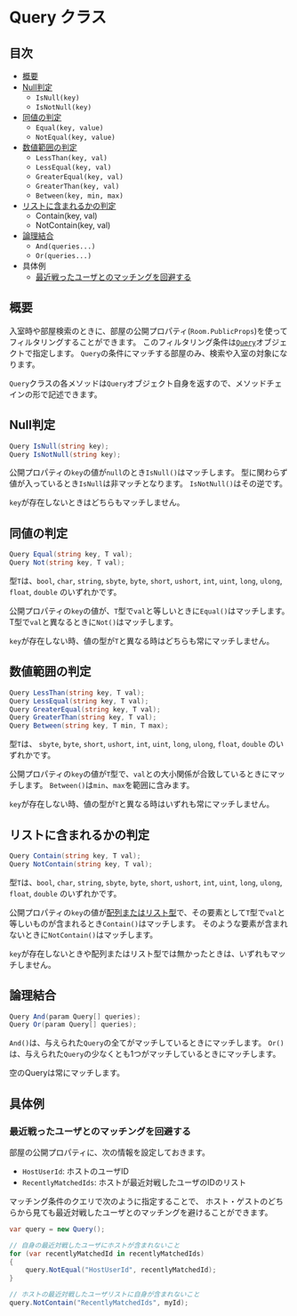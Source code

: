 # Query クラス

## 目次
- [概要](#概要)
- [Null判定](#Null判定)
  - `IsNull(key)`
  - `IsNotNull(key)`
- [同値の判定](#同値の判定)
  - `Equal(key, value)`
  - `NotEqual(key, value)`
- [数値範囲の判定](#数値範囲の判定)
  - `LessThan(key, val)`
  - `LessEqual(key, val)`
  - `GreaterEqual(key, val)`
  - `GreaterThan(key, val)`
  - `Between(key, min, max)`
- [リストに含まれるかの判定](#リストに含まれるかの判定)
  - Contain(key, val)
  - NotContain(key, val)
- [論理結合](#論理結合)
  - `And(queries...)`
  - `Or(queries...)`
- 具体例
  - [最近戦ったユーザとのマッチングを回避する](#最近戦ったユーザとのマッチングを回避する)

## 概要

入室時や部屋検索のときに、部屋の公開プロパティ(`Room.PublicProps`)を使ってフィルタリングすることができます。
このフィルタリング条件は[`Query`](../wsnet2-unity/Assets/WSNet2/Scripts/Core/Query.cs)オブジェクトで指定します。
`Query`の条件にマッチする部屋のみ、検索や入室の対象になります。

`Query`クラスの各メソッドは`Query`オブジェクト自身を返すので、メソッドチェインの形で記述できます。

## Null判定

```C#
Query IsNull(string key);
Query IsNotNull(string key);
```

公開プロパティの`key`の値が`null`のとき`IsNull()`はマッチします。
型に関わらず値が入っているとき`IsNull`は非マッチとなります。
`IsNotNull()`はその逆です。

`key`が存在しないときはどちらもマッチしません。

## 同値の判定

```C#
Query Equal(string key, T val);
Query Not(string key, T val);
```

型`T`は、`bool`, `char`, `string`,
`sbyte`, `byte`, `short`, `ushort`, `int`, `uint`, `long`, `ulong`,
`float`, `double` のいずれかです。

公開プロパティの`key`の値が、`T`型で`val`と等しいときに`Equal()`はマッチします。
T型で`val`と異なるときに`Not()`はマッチします。

`key`が存在しない時、値の型が`T`と異なる時はどちらも常にマッチしません。

## 数値範囲の判定

```C#
Query LessThan(string key, T val);
Query LessEqual(string key, T val);
Query GreaterEqual(string key, T val);
Query GreaterThan(string key, T val);
Query Between(string key, T min, T max);
```

型`T`は、
`sbyte`, `byte`, `short`, `ushort`, `int`, `uint`, `long`, `ulong`,
`float`, `double` のいずれかです。

公開プロパティの`key`の値が`T`型で、`val`との大小関係が合致しているときにマッチします。
`Between()`は`min`、`max`を範囲に含みます。

`key`が存在しない時、値の型が`T`と異なる時はいずれも常にマッチしません。

## リストに含まれるかの判定

```C#
Query Contain(string key, T val);
Query NotContain(string key, T val);
```

型`T`は、`bool`, `char`, `string`,
`sbyte`, `byte`, `short`, `ushort`, `int`, `uint`, `long`, `ulong`,
`float`, `double` のいずれかです。

公開プロパティの`key`の値が[配列またはリスト型](serializable.md#配列リスト)で、その要素として`T`型で`val`と等しいものが含まれるとき`Contain()`はマッチします。
そのような要素が含まれないときに`NotContain()`はマッチします。

`key`が存在しないときや配列またはリスト型では無かったときは、いずれもマッチしません。

## 論理結合

```C#
Query And(param Query[] queries);
Query Or(param Query[] queries);
```

`And()`は、与えられた`Query`の全てがマッチしているときにマッチします。
`Or()`は、与えられた`Query`の少なくとも1つがマッチしているときにマッチします。

空のQueryは常にマッチします。

## 具体例

### 最近戦ったユーザとのマッチングを回避する

部屋の公開プロパティに、次の情報を設定しておきます。
- `HostUserId`: ホストのユーザID
- `RecentlyMatchedIds`: ホストが最近対戦したユーザのIDのリスト

マッチング条件のクエリで次のように指定することで、
ホスト・ゲストのどちらから見ても最近対戦したユーザとのマッチングを避けることができます。

```C#
var query = new Query();

// 自身の最近対戦したユーザにホストが含まれないこと
for (var recentlyMatchedId in recentlyMatchedIds)
{
    query.NotEqual("HostUserId", recentlyMatchedId);
}

// ホストの最近対戦したユーザリストに自身が含まれないこと
query.NotContain("RecentlyMatchedIds", myId);
```
